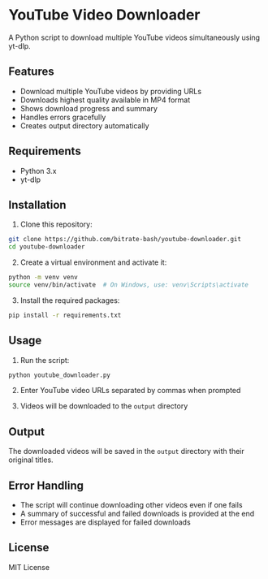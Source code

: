 # YouTube Video Downloader

A Python script to download multiple YouTube videos simultaneously using yt-dlp.

## Features

- Download multiple YouTube videos by providing URLs
- Downloads highest quality available in MP4 format
- Shows download progress and summary
- Handles errors gracefully
- Creates output directory automatically

## Requirements

- Python 3.x
- yt-dlp

## Installation

1. Clone this repository:
```bash
git clone https://github.com/bitrate-bash/youtube-downloader.git
cd youtube-downloader
```

2. Create a virtual environment and activate it:
```bash
python -m venv venv
source venv/bin/activate  # On Windows, use: venv\Scripts\activate
```

3. Install the required packages:
```bash
pip install -r requirements.txt
```

## Usage

1. Run the script:
```bash
python youtube_downloader.py
```

2. Enter YouTube video URLs separated by commas when prompted

3. Videos will be downloaded to the `output` directory

## Output

The downloaded videos will be saved in the `output` directory with their original titles.

## Error Handling

- The script will continue downloading other videos even if one fails
- A summary of successful and failed downloads is provided at the end
- Error messages are displayed for failed downloads

## License

MIT License 